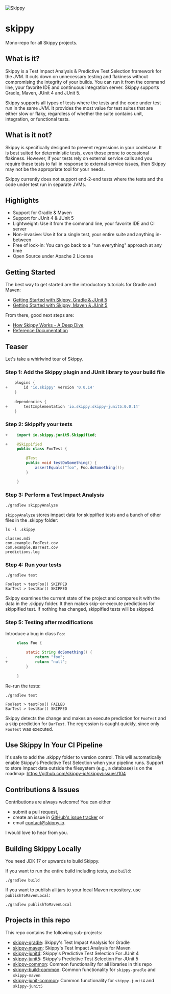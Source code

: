 ![Skippy](https://avatars.githubusercontent.com/u/150977247?s=100&u=6f4eb4ad99fb667b1bfaf988d3d396bd892fdf16&v=4)

# skippy

Mono-repo for all Skippy projects.

## What is it?

Skippy is a Test Impact Analysis & Predictive Test Selection framework for the JVM. It cuts down on unnecessary testing
and flakiness without compromising the integrity of your builds. You can run it from the command line, your favorite IDE
and continuous integration server. Skippy supports Gradle, Maven, JUnit 4 and JUnit 5.

Skippy supports all types of tests where the tests and the code under test run in the same JVM. It provides the most
value for test suites that are either slow or flaky, regardless of whether the suite contains unit, integration, or
functional tests.

## What is it not?

Skippy is specifically designed to prevent regressions in your codebase. It is best suited for deterministic tests, even
those prone to occasional flakiness. However, if your tests rely on external service calls and you require these tests
to fail in response to external service issues, then Skippy may not be the appropriate tool for your needs.

Skippy currently does not support end-2-end tests where the tests and the code under test run in separate JVMs.

## Highlights

- Support for Gradle & Maven
- Support for JUnit 4 & JUnit 5
- Lightweight: Use it from the command line, your favorite IDE and CI server
- Non-invasive: Use it for a single test, your entire suite and anything in-between
- Free of lock-in: You can go back to a "run everything" approach at any time
- Open Source under Apache 2 License

## Getting Started

The best way to get started are the introductory tutorials for Gradle and Maven:
- [Getting Started with Skippy, Gradle & JUnit 5](https://www.skippy.io/tutorials/skippy-gradle-junit5)
- [Getting Started with Skippy, Maven & JUnit 5](https://www.skippy.io/tutorials/skippy-maven-junit5)

From there, good next steps are:
- [How Skippy Works - A Deep Dive](https://www.skippy.io/tutorials/how-skippy-works)
- [Reference Documentation](https://www.skippy.io/docs)

## Teaser

Let's take a whirlwind tour of Skippy.

### Step 1: Add the Skippy plugin and JUnit library to your build file

```groovy
    plugins {
+       id 'io.skippy' version '0.0.14'
    }
    
    dependencies {
+       testImplementation 'io.skippy:skippy-junit5:0.0.14'
    }
```

### Step 2: Skippify your tests

```java
+    import io.skippy.junit5.Skippified;

+    @Skippified
     public class FooTest {     

         @Test
         public void testDoSomething() {
             assertEquals("foo", Foo.doSomething());
         }

     }
```

### Step 3: Perform a Test Impact Analysis

```
./gradlew skippyAnalyze
```

`skippyAnalyze` stores impact data for skippified tests and a bunch of other files in the .skippy folder:

```
ls -l .skippy

classes.md5
com.example.FooTest.cov
com.example.BarTest.cov
predictions.log
```

### Step 4: Run your tests

```
./gradlew test

FooTest > testFoo() SKIPPED
BarTest > testBar() SKIPPED
```

Skippy examines the current state of the project and compares it with the data in the .skippy folder. It then makes
skip-or-execute predictions for skippified test. If nothing has changed, skippified tests will be skipped.

### Step 5: Testing after modifications

Introduce a bug in class `Foo`:
```java
     class Foo {
    
         static String doSomething() {
-            return "foo";
+            return "null";
         }
         
     }

```

Re-run the tests:

```
./gradlew test

FooTest > testFoo() FAILED
BarTest > testBar() SKIPPED
```

Skippy detects the change and makes an execute prediction for `FooTest` and a skip prediction for `BarTest`. The
regression is caught quickly, since only `FooTest` was executed.

## Use Skippy In Your CI Pipeline

It's safe to add the .skippy folder to version control. This will automatically enable Skippy's Predictive Test
Selection when your pipeline runs. Support to store impact data outside the filesystem (e.g., a
database) is on the roadmap: https://github.com/skippy-io/skippy/issues/104

## Contributions & Issues

Contributions are always welcome! You can either
- submit a pull request,
- create an issue in
  [GitHub's issue tracker](https://github.com/skippy-io/skippy/issues) or
- email [contact@skippy.io](mailto:contact@skippy.io).

I would love to hear from you.

## Building Skippy Locally

You need JDK 17 or upwards to build Skippy.

If you want to run the entire build including tests, use `build`:

```
./gradlew build
```

If you want to publish all jars to your local Maven repository, use `publishToMavenLocal`:

```
./gradlew publishToMavenLocal
```

## Projects in this repo

This repo contains the following sub-projects:

- [skippy-gradle](skippy-gradle/README.md): Skippy's Test Impact Analysis for Gradle
- [skippy-maven](skippy-maven/README.md): Skippy's Test Impact Analysis for Maven
- [skippy-junit4](skippy-junit4/README.md): Skippy's Predictive Test Selection For JUnit 4
- [skippy-junit5](skippy-junit5/README.md): Skippy's Predictive Test Selection For JUnit 5
- [skippy-common](skippy-common/README.md): Common functionality for all libraries in this repo
- [skippy-build-common](skippy-build-common/README.md): Common functionality for `skippy-gradle` and `skippy-maven`
- [skippy-junit-common](skippy-junit-common/README.md): Common functionality for `skippy-junit4` and `skippy-junit5`